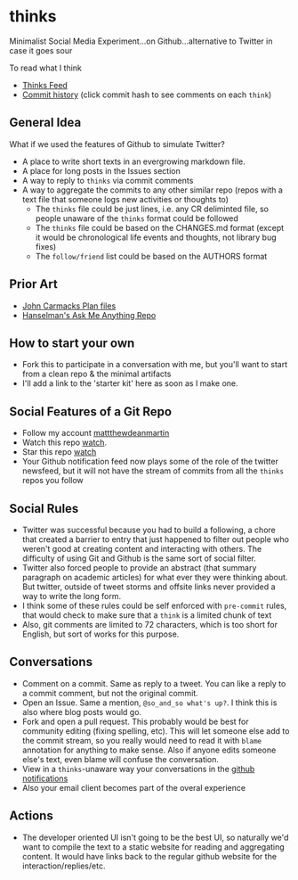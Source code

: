 # thinks
Minimalist Social Media Experiment...on Github...alternative to Twitter in case it goes sour

To read what I think
 - [Thinks Feed](thinks.md)
 - [Commit history](https://github.com/matthewdeanmartin/thinks/commits/main/thinks.md) (click commit hash to see comments on each `think`)

General Idea
---
What if we used the features of Github to simulate Twitter?

- A place to write short texts in an evergrowing markdown file.
- A place for long posts in the Issues section
- A way to reply to `thinks` via commit comments
- A way to aggregate the commits to any other similar repo (repos with a text file that someone logs new activities or thoughts to)
   - The `thinks` file could be just lines, i.e. any CR deliminted file, so people unaware of the `thinks` format could be followed
   - The `thinks` file could be based on the CHANGES.md format (except it would be chronological life events and thoughts, not library bug fixes)
   - The `follow/friend` list could be based on the AUTHORS format

Prior Art
---
- [John Carmacks Plan files](https://github.com/ESWAT/john-carmack-plan-archive)
- [Hanselman's Ask Me Anything Repo](https://github.com/shanselman/ama)

How to start your own
---
- Fork this to participate in a conversation with me, but you'll want to start from a clean repo & the minimal artifacts
- I'll add a link to the 'starter kit' here as soon as I make one.

Social Features of a Git Repo
---
- Follow my account [mattthewdeanmartin](https://github.com/matthewdeanmartin) 
- Watch this repo [watch](https://github.com/matthewdeanmartin/thinks).
- Star this repo [watch](https://github.com/matthewdeanmartin/thinks)
- Your Github notification feed now plays some of the role of the twitter newsfeed, but it will not have the stream of commits from all the `thinks` repos you follow

Social Rules
---
- Twitter was successful because you had to build a following, a chore that created a barrier to entry that just happened to filter out people who weren't good at creating content and interacting with others. The difficulty of using Git and Github is the same sort of social filter.
- Twitter also forced people to provide an abstract (that summary paragraph on academic articles) for what ever they were thinking about. But twitter, outside of tweet storms and offsite links never provided a way to write the long form.
- I think some of these rules could be self enforced with `pre-commit` rules, that would check to make sure that a `think` is a limited chunk of text
- Also, git comments are limited to 72 characters, which is too short for English, but sort of works for this purpose.

Conversations
---
- Comment on a commit. Same as reply to a tweet. You can like a reply to a commit comment, but not the original commit.
- Open an Issue. Same a mention, `@so_and_so what's up?`. I think this is also where blog posts would go.
- Fork and open a pull request. This probably would be best for community editing (fixing spelling, etc). This will let someone else add to the commit stream, so you really would need to read it with `blame` annotation for anything to make sense. Also if anyone edits someone else's text, even blame will confuse the conversation.
- View in a `thinks`-unaware way your conversations in the [github notifications](https://github.com/notifications)
- Also your email client becomes part of the overal experience

Actions
---
- The developer oriented UI isn't going to be the best UI, so naturally we'd want to compile the text to a static website for reading and aggregating content. It would have links back to the regular github website for the interaction/replies/etc.




